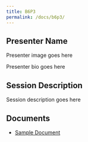 ```yaml
---
title: B6P3
permalink: /docs/b6p3/
---
```


## Presenter Name

Presenter image goes here

Presenter bio goes here

## Session Description

Session description goes here

## Documents
 - [Sample Document](../wednesday/breakout6/documents/b1p1d1.pdf)